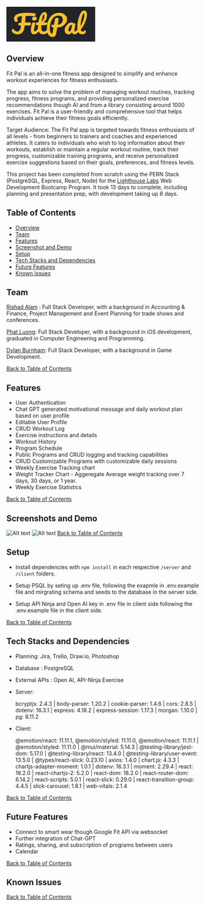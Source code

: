 ![Alt text](image.png)

## Overview
Fit Pal is an all-in-one fitness app designed to simplify and enhance workout experiences for fitness enthusiasts.

 The app aims to solve the problem of managing workout routines, tracking progress, fitness programs, and providing personalized exercise recommendations though AI and from a library consisting around 1000 exercises. Fit Pal is a user-friendly and comprehensive tool that helps individuals achieve their fitness goals efficiently.


Target Audience: The Fit Pal app is targeted towards fitness enthusiasts of all levels - from beginners to trainers and coaches and experienced athletes. It caters to individuals who wish to log information about their workouts, establish or maintain a regular workout routine, track their progress, customizable training programs, and receive personalized exercise suggestions based on their goals, preferences, and fitness levels. 



This project has been completed from scratch using the PERN Stack (PostgreSQL, Express, React, Node) for the [Lighthouse Labs](https://www.lighthouselabs.ca/) Web Development Bootcamp Program. It took 13 days to complete, including planning and presentation prep, with development taking up 8 days.

## Table of Contents
- [Overview](#overview)
- [Team](#team)
- [Features](#features)
- [Screenshot and Demo](#screenshots-and-demo)
- [Setup](#setup)
- [Tech Stacks and Dependencies
](#tech-stacks-and-dependencies)
- [Future Features](#future-features)
- [Known Issues](#known-issues)


## Team


 [Rishad Alam](https://github.com/rishadsanian) : 
    Full Stack Developer, with a background in Accounting & Finance, Project Management and Event Planning for trade shows and conferences.

[Phat Luong](https://github.com/luongtanphat25):  Full Stack Developer, with a background in iOS development, graduated in Computer Engineering and Programming.

[Dylan Burnham](https://github.com/dburnham1212): Full Stack Developer, with a background in Game Development.

 [Back to Table of Contents](#table-of-contents)



## Features

 - User Authentication
 - Chat GPT generated motivational message and daily workout plan based on user profile
 - Editable User Profile
 - CRUD Workout Log
 - Exercise instructions and details
 - Workout History
 - Program Schedule 
 - Public Programs and CRUD logging and tracking capabilities
  - CRUD Customizable Programs with customizable daily sessions 
- Weekly Exercise Tracking chart
- Weight Tracker Chart - Aggeregate Average weight tracking over 7 days, 30 days, or 1 year. 
- Weekly Exercise Statistics

[Back to Table of Contents](#table-of-contents)
## Screenshots and Demo
![Alt text](docs/FitPal_animation_mobile.gif)
![Alt text](docs/FitPal_animation_lg_screen.gif)
[Back to Table of Contents](#table-of-contents)

## Setup

- Install dependencies with `npm install` in each respective `/server` and `/client` folders.

- Setup PSQL by seting up .env file, following the exapmle in .env.example file and mirgrating schema and seeds to the database in the server side. 

- Setup API Ninja and Open AI key in .env file in client side following the .env.example file in the client side. 

[Back to Table of Contents](#table-of-contents)


## Tech Stacks and Dependencies
 - Planning: Jira, Trello, Draw.io, Photoshop
 - Database : PostgreSQL
 - External APIs : Open AI, API-Ninja Exercise

 - Server:   

   bcryptjs: 2.4.3 | body-parser: 1.20.2 | cookie-parser: 1.4.6 | cors: 2.8.5 | dotenv: 16.3.1 | express: 4.18.2 | express-session: 1.17.3 | morgan: 1.10.0 | pg: 8.11.2

- Client: 

  @emotion/react: 11.11.1, @emotion/styled: 11.11.0, @emotion/react: 11.11.1 | @emotion/styled: 11.11.0 | @mui/material: 5.14.3 | @testing-library/jest-dom: 5.17.0 | @testing-library/react: 13.4.0 | @testing-library/user-event: 13.5.0 | @types/react-slick: 0.23.10 | axios: 1.4.0 | chart.js: 4.3.3 | chartjs-adapter-moment: 1.0.1 | dotenv: 16.3.1 | moment: 2.29.4 | react: 18.2.0 | react-chartjs-2: 5.2.0 | react-dom: 18.2.0 | react-router-dom: 6.14.2 | react-scripts: 5.0.1 | react-slick: 0.29.0 | react-transition-group: 4.4.5 | slick-carousel: 1.8.1 | web-vitals: 2.1.4



[Back to Table of Contents](#table-of-contents)

## Future Features
- Connect to smart wear though Google Fit API via websocket
- Further integration of Chat-GPT
- Ratings, sharing, and subscription of programs between users
- Calendar

[Back to Table of Contents](#table-of-contents)

## Known Issues

[Back to Table of Contents](#table-of-contents)




